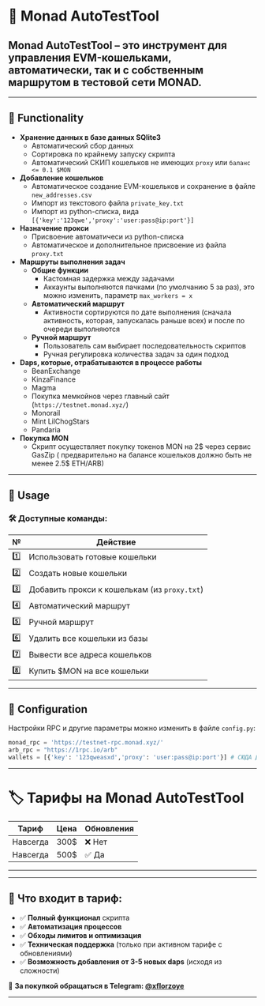 # 🚀 Monad AutoTestTool

**Monad AutoTestTool** – это инструмент для управления EVM-кошельками, автоматически, так и с собственным маршрутом в тестовой сети MONAD.
---

---

## 📌 Functionality
- **Хранение данных в базе данных SQlite3**
    - Автоматический сбор данных
    - Сортировка по крайнему запуску скрипта
    - Автоматический СКИП кошельков не имеющих `proxy` или `баланс <= 0.1 $MON` 
- **Добавление кошельков**
    - Автоматическое создание EVM-кошельков и сохранение в файле `new_addresses.csv`
    - Импорт из текстового файла `private_key.txt`
    - Импорт из python-списка, вида `[{'key':'123qwe','proxy':'user:pass@ip:port'}]`
- **Назначение прокси**
    - Присвоение автоматичеси из python-списка
    - Автоматическое и дополнительное присвоение из файла `proxy.txt`
- **Маршруты выполнения задач**
  - **Общие функции**
    - Кастомная задержка между задачами
    - Аккаунты выполняются пачками (по умолчанию 5 за раз), это можно изменить, параметр `max_workers = x`
  - **Автоматический маршрут**
      - Активности сортируются по дате выполнения (сначала активность, которая, запускалась раньше всех) и после по очереди выполняются 
  - **Ручной маршрут** 
      - Пользователь сам выбирает последовательность скриптов
      - Ручная регулировка количества задач за один подход
- **Daps, которые, отрабатываются в процессе работы**
    - BeanExchange
    - KinzaFinance
    - Magma
    - Покупка мемкойнов через главный сайт (`https://testnet.monad.xyz/`)
    - Monorail
    - Mint LilChogStars
    - Pandaria
- **Покупка MON**
    - Скрипт осуществляет покупку токенов MON на 2$ через сервис GasZip ( предварительно на балансе кошельков должно быть не менее 2.5$ ETH/ARB)
---

## 🚀 Usage

### 🛠️ Доступные команды:
| №  | Действие |
|----|----------|
| 1️⃣  | Использовать готовые кошельки |  
| 2️⃣  | Создать новые кошельки |
| 3️⃣  | Добавить прокси к кошелькам (из `proxy.txt`) |
| 4️⃣  | Автоматический маршрут |
| 5️⃣  | Ручной маршрут |
| 6️⃣  | Удалить все кошельки из базы |
| 7️⃣  | Вывести все адреса кошельков |
| 8️⃣  | Купить $MON на все кошельки |
---



## 🔧 Configuration
Настройки RPC и другие параметры можно изменить в файле `config.py`:
```python
monad_rpc = 'https://testnet-rpc.monad.xyz/'
arb_rpc = "https://1rpc.io/arb"
wallets = [{'key': '123qweasxd','proxy': 'user:pass@ip:port'}] # СЮДА ДОБАВИТЬ СВОИ КОШЕЛЬКИ И ПРОКСИ
```

---


# 🏷️ Тарифы на Monad AutoTestTool

| Тариф                 | Цена  | Обновления  |
|-----------------------|-------|-------------|
| Навсегда   | 300$ | ❌ Нет  |
| Навсегда   | 500$ | ✅ Да   | 

---
---
## 📌 Что входит в тариф:
- ✅  **Полный функционал** скрипта
- ✅  **Автоматизация процессов**
- ✅  **Обходы лимитов и оптимизация**
- ✅  **Техническая поддержка** (только при активном тарифе с обновлениями)
- ✅  **Возможность добавления от 3-5 новых daps** (исходя из сложности)

💬 **За покупкой обращаться в Telegram: [@xflorzoye](https://t.me/xflorzoye)**

---




